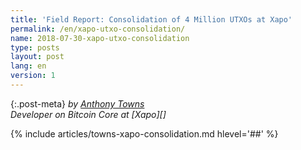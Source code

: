 ```yaml
---
title: 'Field Report: Consolidation of 4 Million UTXOs at Xapo'
permalink: /en/xapo-utxo-consolidation/
name: 2018-07-30-xapo-utxo-consolidation
type: posts
layout: post
lang: en
version: 1
---
```


{:.post-meta}
*by [Anthony Towns](https://twitter.com/ajtowns)<br>Developer on Bitcoin Core
at [Xapo][]*

{% include articles/towns-xapo-consolidation.md hlevel='##' %}
